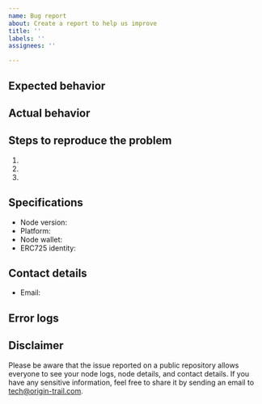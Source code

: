 ```yaml
---
name: Bug report
about: Create a report to help us improve
title: ''
labels: ''
assignees: ''

---
```


## Expected behavior

## Actual behavior

## Steps to reproduce the problem

  1.
  2.
  3.

## Specifications

  - Node version:
  - Platform:
  - Node wallet:
  - ERC725 identity:

## Contact details
  - Email:

## Error logs


## Disclaimer

Please be aware that the issue reported on a public repository allows everyone to see your node logs, node details, and contact details. If you have any sensitive information, feel free to share it by sending an email to [tech@origin-trail.com](tech@origin-trail.com).
